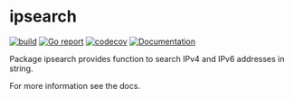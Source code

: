 # ipsearch

[![build](https://github.com/russtone/ipsearch/actions/workflows/build.yml/badge.svg?branch=master)](https://github.com/russtone/ipsearch/actions/workflows/build.yml)
[![Go report](https://goreportcard.com/badge/github.com/russtone/ipsearch)](https://goreportcard.com/report/github.com/russtone/ipsearch)
[![codecov](https://codecov.io/gh/russtone/ipsearch/branch/master/graph/badge.svg?token=B6UQYCWU4J)](https://codecov.io/gh/russtone/ipsearch)
[![Documentation](https://pkg.go.dev/badge/github.com/russtone/ipsearch.svg)](https://pkg.go.dev/github.com/russtone/ipsearch)

Package ipsearch provides function to search IPv4 and IPv6 addresses in string.

For more information see the docs.
